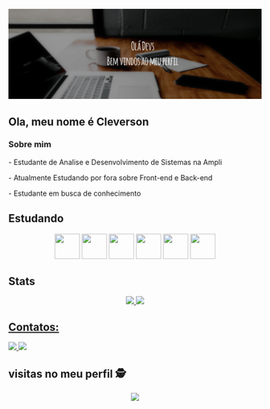 ![Bem vindos ao Meu Perfil!](https://github.com/Cleverson-Henriques/Cleverson-Henriques/blob/main/BannerGitHub.png)

## Ola, meu nome é Cleverson
### Sobre mim
<div style="display: inline_block"  >
<p> - Estudante de Analise e Desenvolvimento de Sistemas na Ampli </p>
<p> - Atualmente Estudando por fora sobre Front-end e Back-end  </p>
<p> - Estudante em busca de conhecimento </p>
 </div>


## Estudando 
<div align="center">
<img src="https://cdn.jsdelivr.net/gh/devicons/devicon/icons/javascript/javascript-original.svg" width="50" height="50"/> 
 <img src="https://cdn.jsdelivr.net/gh/devicons/devicon/icons/html5/html5-original.svg" width="50" height="50"/> 
 <img src="https://cdn.jsdelivr.net/gh/devicons/devicon/icons/css3/css3-original.svg" width="50" height="50" /> 
 <img src="https://cdn.jsdelivr.net/gh/devicons/devicon/icons/python/python-original.svg" width="50" height="50" />
 <img src="https://cdn.jsdelivr.net/gh/devicons/devicon/icons/git/git-original.svg" width="50" height="50"/>
 <img src="https://cdn.jsdelivr.net/gh/devicons/devicon/icons/mysql/mysql-original-wordmark.svg" width="50" height="50"/>
 
 
</div>

## Stats
<div align="center">
  <a href="https://github.com/Cleverson-Henriques">
  <img height="135em" src="https://github-readme-stats.vercel.app/api?username=Cleverson-Henriques&show_icons=true&theme=tokyonight&include_all_commits=true&count_private=true"/>
  <img height="135em" src="https://github-readme-stats.vercel.app/api/top-langs/?username=Cleverson-Henriques&layout=compact&langs_count=7&theme=tokyonight"/>
   
</div>

## Contatos:
<div>
<a href="https://instagram.com/srclever_" target="_blank"><img src="https://img.shields.io/badge/-Instagram-%23E4405F?style=for-the-badge&logo=instagram&logoColor=white" target="_blank">
 </a>
<a href="https://www.linkedin.com/in/henriquescleverson" target="_blank"><img src="https://img.shields.io/badge/-LinkedIn-%230077B5?style=for-the-badge&logo=linkedin&logoColor=white" target="_blank">
 </a> 
  
</div>

<p align="center">  
  
## visitas no meu perfil :detective: <br>
 <p align="center"> 
   <img alingn="center" src="https://profile-counter.glitch.me/Cleverson-Henriques/count.svg" />
 </p>

</p>

